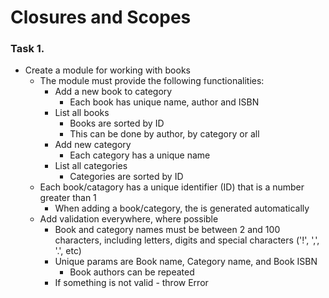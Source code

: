 Closures and Scopes
==================================

### Task 1.

*	Create a module for working with books
	*	The module must provide the following functionalities:
		*	Add a new book to category
			*	Each book has unique name, author and ISBN
		*	List all books
			*	Books are sorted by ID
			*	This can be done by author, by category or all
		*	Add new category
			*	Each category has a unique name 
		*	List all categories
			*	Categories are sorted by ID
	*	Each book/catagory has a unique identifier (ID) that is a number greater than 1
		*	When adding a book/category, the is generated automatically
	*	Add validation everywhere, where possible
		*	Book and category names must be between 2 and 100 characters, including letters, digits and special characters ('!', ',', '.', etc)
		*	Unique params are Book name, Category name, and Book ISBN
			* Book authors can be repeated
		*	If something is not valid - throw Error